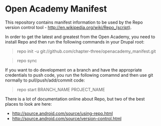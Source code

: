Open Academy Manifest
=================
This repository contains manifest information to be used by the
Repo version control tool - http://en.wikipedia.org/wiki/Repo_(script). 

In order to get the latest and greatest from the Open Academy, you need
to install Repo and then run the following commands in your Drupal root:

> repo init -u git://github.com/chapter-three/openacademy_manifest.git

> repo sync

If you want to do development on a branch and have the appropriate
credentials to push code, you run the following comamnd and then use
git normally to pull/push/add/commit code:

> repo start BRANCH_NAME PROJECT_NAME

There is a lot of documentation online about Repo, but two of the best
places to look are here:

* http://source.android.com/source/using-repo.html
* http://source.android.com/source/version-control.html
